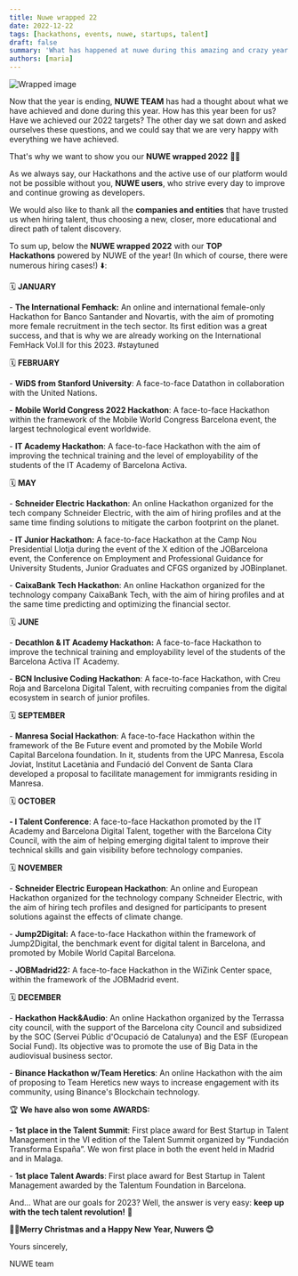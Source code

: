 ```yaml
---
title: Nuwe wrapped 22
date: 2022-12-22
tags: [hackathons, events, nuwe, startups, talent]
draft: false
summary: 'What has happened at nuwe during this amazing and crazy year (2022)'
authors: [maria]
---
```


![Wrapped image](/blog/static/images/headers/wrapped.png)

Now that the year is ending, **NUWE TEAM** has had a thought about what we have achieved and done during this year. How has this year been for us? Have we achieved our 2022 targets? The other day we sat down and asked ourselves these questions, and we could say that we are very happy with everything we have achieved.

That's why we want to show you our **NUWE wrapped 2022** 🙌🏻

As we always say, our Hackathons and the active use of our platform would not be possible without you, **NUWE users**, who strive every day to improve and continue growing as developers.

We would also like to thank all the **companies and entities** that have trusted us when hiring talent, thus choosing a new, closer, more educational and direct path of talent discovery.

To sum up, below the **NUWE wrapped 2022** with our **TOP Hackathons** powered by NUWE of the year! (In which of course, there were numerous hiring cases!) ⬇️:

🗓️ **JANUARY**

\- **The International Femhack:** An online and international female-only Hackathon for Banco Santander and Novartis, with the aim of promoting more female recruitment in the tech sector. Its first edition was a great success, and that is why we are already working on the International FemHack Vol.II for this 2023. #staytuned

🗓️ **FEBRUARY**

\- **WiDS from Stanford University**: A face-to-face Datathon in collaboration with the United Nations.

\- **Mobile World Congress 2022 Hackathon**: A face-to-face Hackathon within the framework of the Mobile World Congress Barcelona event, the largest technological event worldwide.

\- **IT Academy Hackathon**: A face-to-face Hackathon with the aim of improving the technical training and the level of employability of the students of the IT Academy of Barcelona Activa.

🗓️ **MAY**

\- **Schneider Electric Hackathon**: An online Hackathon organized for the tech company Schneider Electric, with the aim of hiring profiles and at the same time finding solutions to mitigate the carbon footprint on the planet.

\- **IT Junior Hackathon:** A face-to-face Hackathon at the Camp Nou Presidential Llotja during the event of the X edition of the JOBarcelona event, the Conference on Employment and Professional Guidance for University Students, Junior Graduates and CFGS organized by JOBinplanet.

\- **CaixaBank Tech Hackathon**: An online Hackathon organized for the technology company CaixaBank Tech, with the aim of hiring profiles and at the same time predicting and optimizing the financial sector.

🗓️ **JUNE**

\- **Decathlon & IT Academy Hackathon:** A face-to-face Hackathon to improve the technical training and employability level of the students of the Barcelona Activa IT Academy.

\- **BCN Inclusive Coding Hackathon**: A face-to-face Hackathon, with Creu Roja and Barcelona Digital Talent, with recruiting companies from the digital ecosystem in search of junior profiles.

🗓️ **SEPTEMBER**

\- **Manresa Social Hackathon**: A face-to-face Hackathon within the framework of the Be Future event and promoted by the Mobile World Capital Barcelona foundation. In it, students from the UPC Manresa, Escola Joviat, Institut Lacetània and Fundació del Convent de Santa Clara developed a proposal to facilitate management for immigrants residing in Manresa.

🗓️ **OCTOBER**

**\- I Talent Conference**: A face-to-face Hackathon promoted by the IT Academy and Barcelona Digital Talent, together with the Barcelona City Council, with the aim of helping emerging digital talent to improve their technical skills and gain visibility before technology companies.

🗓️ **NOVEMBER**

\- **Schneider Electric European Hackathon**: An online and European Hackathon organized for the technology company Schneider Electric, with the aim of hiring tech profiles and designed for participants to present solutions against the effects of climate change.

\- **Jump2Digital:** A face-to-face Hackathon within the framework of Jump2Digital, the benchmark event for digital talent in Barcelona, ​​and promoted by Mobile World Capital Barcelona.

\- **JOBMadrid22:** A face-to-face Hackathon in the WiZink Center space, within the framework of the JOBMadrid event.

🗓️ **DECEMBER**

\- **Hackathon Hack&Audio**: An online Hackathon organized by the Terrassa city council, with the support of the Barcelona city Council and subsidized by the SOC (Servei Públic d'Ocupació de Catalunya) and the ESF (European Social Fund). Its objective was to promote the use of Big Data in the audiovisual business sector.

\- **Binance Hackathon w/Team Heretics**: An online Hackathon with the aim of proposing to Team Heretics new ways to increase engagement with its community, using Binance's Blockchain technology.

🏆 **We have also won some AWARDS:**

\- **1st place in the Talent Summit**: First place award for Best Startup in Talent Management in the VI edition of the Talent Summit organized by “Fundación Transforma España”. We won first place in both the event held in Madrid and in Malaga.

\- **1st place Talent Awards**: First place award for Best Startup in Talent Management awarded by the Talentum Foundation in Barcelona.

And... What are our goals for 2023? Well, the answer is very easy: **keep up with the tech talent revolution!** 🚀

**🎉🎄Merry Christmas and a Happy New Year, Nuwers 😊**

Yours sincerely,

NUWE team
